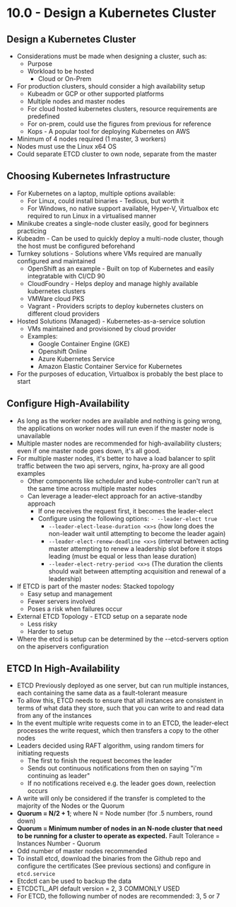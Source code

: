 # 10.0 - Design a Kubernetes Cluster

## Design a Kubernetes Cluster

- Considerations must be made when designing a cluster, such as:
  - Purpose
  - Workload to be hosted
    - Cloud or On-Prem
- For production clusters, should consider a high availability setup
  - Kubeadm or GCP or other supported platforms
  - Multiple nodes and master nodes
  - For cloud hosted kubernetes clusters, resource requirements are predefined
  - For on-prem, could use the figures from previous for reference
  - Kops - A popular tool for deploying Kubernetes on AWS
- Minimum of 4 nodes required (1 master, 3 workers)
- Nodes must use the Linux x64 OS
- Could separate ETCD cluster to own node, separate from the master

## Choosing Kubernetes Infrastructure

- For Kubernetes on a laptop, multiple options available:
  - For Linux, could install binaries - Tedious, but worth it
  - For Windows, no native support available, Hyper-V, Virtualbox etc required to
run Linux in a virtualised manner
- Minikube creates a single-node cluster easily, good for beginners practicing
- Kubeadm - Can be used to quickly deploy a multi-node cluster, though the host
must be configured beforehand
- Turnkey solutions - Solutions where VMs required are manually configured and
maintained
  - OpenShift as an example - Built on top of Kubernetes and easily integratable
with CI/CD
90
  - CloudFoundry - Helps deploy and manage highly available kubernetes
clusters
  - VMWare cloud PKS
  - Vagrant - Providers scripts to deploy kubernetes clusters on different cloud
providers
- Hosted Solutions (Managed) - Kubernetes-as-a-service solution
  - VMs maintained and provisioned by cloud provider
  - Examples:
    - Google Container Engine (GKE)
    - Openshift Online
    - Azure Kubernetes Service
    - Amazon Elastic Container Service for Kubernetes
- For the purposes of education, Virtualbox is probably the best place to start

## Configure High-Availability

- As long as the worker nodes are available and nothing is going wrong, the
applications on worker nodes will run even if the master node is unavailable
- Multiple master nodes are recommended for high-availability clusters; even if one
master node goes down, it's all good.
- For multiple master nodes, it's better to have a load balancer to split traffic between
the two api servers, nginx, ha-proxy are all good examples
  - Other components like scheduler and kube-controller can't run at the same
time across multiple master nodes
  - Can leverage a leader-elect approach for an active-standby approach
    - If one receives the request first, it becomes the leader-elect
    - Configure using the following options:
      `- --leader-elect true`
      - `--leader-elect-lease-duration <x>s` (how long does the non-leader wait until attempting to become the leader again)
      - `--leader-elect-renew-deadline <x>s` (interval between acting master attempting to renew a leadership slot before it stops leading (must be equal or less than lease duration)
      - `--leader-elect-retry-period <x>s` (The duration the clients should wait between attempting acquisition and renewal of a leadership)
- If ETCD is part of the master nodes: Stacked topology
  - Easy setup and management
  - Fewer servers involved
  - Poses a risk when failures occur
- External ETCD Topology - ETCD setup on a separate node
  - Less risky
  - Harder to setup
- Where the etcd is setup can be determined by the --etcd-servers option on the
apiservers configuration

## ETCD In High-Availability

- ETCD Previously deployed as one server, but can run multiple instances, each
containing the same data as a fault-tolerant measure
- To allow this, ETCD needs to ensure that all instances are consistent in terms of
what data they store, such that you can write to and read data from any of the
instances
- In the event multiple write requests come in to an ETCD, the leader-elect processes
the write request, which then transfers a copy to the other nodes
- Leaders decided using RAFT algorithm, using random timers for initiating requests
  - The first to finish the request becomes the leader
  - Sends out continuous notifications from then on saying "i'm continuing as leader"
  - If no notifications received e.g. the leader goes down, reelection occurs
- A write will only be considered if the transfer is completed to the majority of the
Nodes or the Quorum
- **Quorum = N/2 + 1**; where N = Node number (for .5 numbers, round down)
- **Quorum = Minimum number of nodes in an N-node cluster that need to be running for a cluster to operate as expected.**
Fault Tolerance = Instances Number - Quorum
- Odd number of master nodes recommended
- To install etcd, download the binaries from the Github repo and configure the
certificates (See previous sections) and configure in `etcd.service`
- Etcdctl can be used to backup the data
- ETCDCTL_API default version = 2, 3 COMMONLY USED
- For ETCD, the following number of nodes are recommended: 3, 5 or 7
